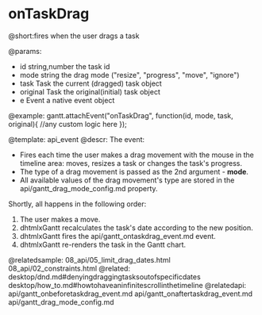onTaskDrag
=============
@short:fires when the user drags a task
	

@params:
- id			string,number		the task id
- mode			string				the drag mode ("resize", "progress", "move", "ignore")
- task			Task				the current (dragged) task object
- original 		Task				the original(initial) task object
- e				Event				a native event object


@example:
gantt.attachEvent("onTaskDrag", function(id, mode, task, original){
    //any custom logic here
});

@template:	api_event
@descr:
The event:

- Fires each time the user makes a drag movement with the mouse in the timeline area: moves, resizes a task or changes the task's progress.
- The type of a drag movement is passed as the 2nd argument - **mode**.
- All available values of the drag movement's type are stored in the api/gantt_drag_mode_config.md property.


Shortly, all happens in the following order:

1. The user makes a move.
2. dhtmlxGantt recalculates the task's  date according to the new position.
3. dhtmlxGantt fires the api/gantt_ontaskdrag_event.md event.
4. dhtmlxGantt re-renders the task in the Gantt chart.

@relatedsample:
	08_api/05_limit_drag_dates.html
	08_api/02_constraints.html
@related:
	desktop/dnd.md#denyingdraggingtasksoutofspecificdates
	desktop/how_to.md#howtohaveaninfinitescrollinthetimeline
@relatedapi:
	api/gantt_onbeforetaskdrag_event.md
    api/gantt_onaftertaskdrag_event.md
    api/gantt_drag_mode_config.md
	
